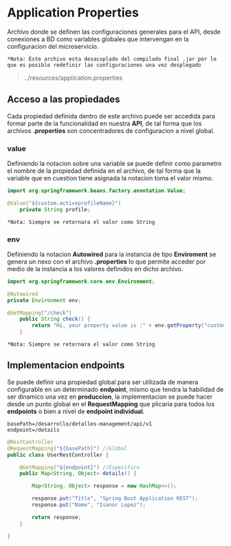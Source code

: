 # Application Properties

Archivo donde se definen las configuraciones generales para el API, desde conexiones a BD como variables globales que intervengan en la configuracion del microservicio.  

`*Nota: Este archivo esta desacoplado del compilado final .jar por lo que es posible redefinir las configuraciones una vez desplegado`  

> ../resources/application.properties

## Acceso a las propiedades

Cada propiedad definida dentro de este archivo puede ser accedida para formar parte de la funcionalidad en nuestra **API**, de tal forma que los archivos **.properties** son concentradores de configuracion a nivel global.  

### value

Definiendo la notacion sobre una variable se puede definir como parametro el nombre de la propiedad definida en el archivo, de tal forma que la variable que en cuestion tiene asignada la notacion toma el valor mismo.  

~~~java
import org.springframework.beans.factory.annotation.Value;

@Value("${custom.activeprofileName}")
    private String profile;
~~~

`*Nota: Siempre se retornara el valor como String`

### env

Definiendo la notacion **Autowired** para la instancia de tipo **Enviroment** se genera un nexo con el archivo **.properties** lo que permite acceder por medio de la instancia a los valores definidos en dicho archivo.  

~~~java
import org.springframework.core.env.Environment;

@Autowired
private Environment env;

@GetMapping("/check")
    public String check() {
        return "Hi, your property value is :" + env.getProperty("custom.activeprofileName");
    }
~~~

`*Nota: Siempre se retornara el valor como String`

## Implementacion endpoints

Se puede definir una propiedad global para ser utilizada de manera configurable en un determinado **endpoint**, mismo que tendra la habilidad de ser dinamico una vez en **produccion**, la implementacion se puede hacer desde un punto global en el **RequestMapping** que plicaria para todos los **endpoints** o bien a nivel de **endpoint individual**.  

~~~properties
basePath=/desarrollo/detalles-management/api/v1
endpoint=/details
~~~

~~~java
@RestController
@RequestMapping("${basePath}") //Global
public class UserRestController {

    @GetMapping("${endpoint}") //Especifico
    public Map<String, Object> details() {

        Map<String, Object> response = new HashMap<>();

        response.put("Title", "Spring Boot Application REST");
        response.put("Name", "Isanor Lopez");

        return response;
    }

}
~~~
